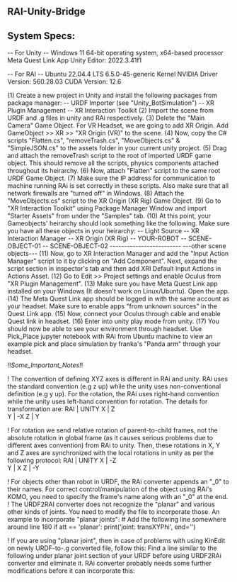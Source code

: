 ## RAI-Unity-Bridge

## System Specs:
-- For Unity --
Windows 11
64-bit operating system, x64-based processor
Meta Quest Link App
Unity Editor: 2022.3.41f1

-- For RAI --
Ubuntu 22.04.4 LTS
6.5.0-45-generic Kernel
NVIDIA Driver Version: 560.28.03
CUDA Version: 12.6


(1) Create a new project in Unity and install the following packages from package manager:
        -- URDF Importer (see "Unity_BotSimulation")
        -- XR Plugin Management
        -- XR Interaction Toolkit
(2) Import the scene from URDF and .g files in unity and RAi respectively.
(3) Delete the "Main Camera" Game Object. For VR Headset, we are going to add XR Origin. Add GameObject >> XR >> "XR Origin (VR)" to the scene.
(4) Now, copy the C# scripts "Flatten.cs", "removeTrash.cs", "MoveObjects.cs" & "SimpleJSON.cs" to the assets folder in your current unity project.
(5) Drag and attach the removeTrash script to the root of imported URDF game object. This should remove all the scripts, physics components attached throughout its heirarchy.
(6) Now, attach "Flatten" script to the same root URDF Game Object.
(7) Make sure the IP address for communication to machine running RAi is set correctly in these scripts. Also make sure that all network firewalls are "turned off" in Windows.
(8) Attach the "MoveObjects.cs" script to the XR Origin (XR Rig) Game Object.
(9) Go to "XR Interaction Toolkit" using Package Manager Window and import "Starter Assets" from under the "Samples" tab.
(10) At this point, your Gameobjects' heirarchy should look something like the following. Make sure you have all these objects in your heirarchy:
        -- Light Source
        -- XR Interaction Manager
        -- XR Origin (XR Rig)
        -- YOUR-ROBOT
        -- SCENE-OBJECT-01
        -- SCENE-OBJECT-02
        -------------------------
        ---other scene objects---
(11) Now, go to XR Interaction Manager and add the "Input Action Manager" script to it by clicking on "Add Component". Next, expand the script section in inspector's tab and then add XRI Default Input Actions in Actions Asset.
(12) Go to Edit >> Project settings and enable Oculus from "XR Plugin Management".
(13) Make sure you have Meta Quest Link app installed on your Windows (It doesn't work on Linux/Ubuntu). Open the app. 
(14) The Meta Quest Link app should be logged in with the same account as your headset. Make sure to enable apps "from unknown sources" in the Quest Link app.
(15) Now, connect your Oculus through cable and enable Quest link in headset.
(16) Enter into unity play mode from unity.
(17) You should now be able to see your environment through headset. Use Pick_Place jupyter notebook with RAi from Ubuntu machine to view an example pick and place simulation by franka's "Panda arm" through your headset.  


!!_Some_Important_Notes_!!  

! The convention of defining XYZ axes is different in RAi and unity. RAi uses the standard convention (e.g z up) while the unity uses non-conventional definition (e.g y up). For the rotation, the RAi uses right-hand convention while the unity uses left-hand convention for rotation. The details for transformation are:
RAI  |  UNITY
X    |  Z   
Y    |  -X
Z    |  Y

! For rotation we send relative rotation of parent-to-child frames, not the absolute rotation in global frame (as it causes serious problems due to different axes convention) from RAi to unity. Then, these rotations in X, Y and Z axes are synchronized with the local rotations in unity as per the following protocol:
RAI  |  UNITY
X    |  -Z   
Y    |  X
Z    |  -Y

! For objects other than robot in URDF, the RAi converter appends an "_0" to their names. For correct control/manipulation of the object using RAi's KOMO, you need to specify the frame's name along with an "_0" at the end.
! The URDF2RAI converter does not recognize the "planar" and various other kinds of joints. You need to modify the file to incorporate those. An example to incorporate "planar joints":
        # Add the following line somewhere around line 180
        if att == 'planar':
                print('joint: transXYPhi', end='')

! If you are using "planar joint", then in case of problems with using KinEdit on newly URDF-to-.g converted file, follow this: Find a line similar to the following under planar joint section of your URDF before using URDF2RAi converter and eliminate it. RAi converter probably needs some further modifications before it can incorporate this:
   <limit effort="30" velocity="1.0" lower="-2.2" upper="0.7" />
